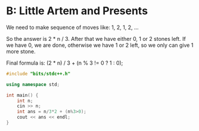 # B: Little Artem and Presents

We need to make sequence of moves like: 1, 2, 1, 2, ...

So the answer is 2 * n / 3. After that we have either 0, 1 or 2 stones left. If we have 0, we are done, otherwise we have 1 or 2 left, so we only can give 1 more stone.

Final formula is: (2 * n) / 3 + (n % 3 != 0 ? 1 : 0);

```cpp
#include "bits/stdc++.h"

using namespace std;

int main() {
    int n;
    cin >> n;
    int ans = n/3*2 + (n%3>0);
    cout << ans << endl;
}
```